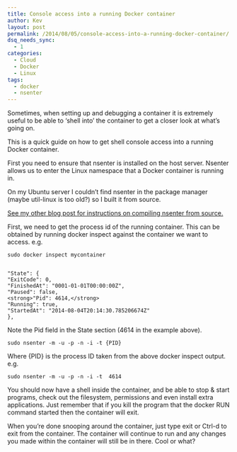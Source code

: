 ```yaml
---
title: Console access into a running Docker container
author: Kev
layout: post
permalink: /2014/08/05/console-access-into-a-running-docker-container/
dsq_needs_sync:
  - 1
categories:
  - Cloud
  - Docker
  - Linux
tags:
  - docker
  - nsenter
---
```

Sometimes, when setting up and debugging a container it is extremely useful to be able to &#8216;shell into&#8217; the container to get a closer look at what&#8217;s going on.

This is a quick guide on how to get shell console access into a running Docker container.<!--more-->

First you need to ensure that nsenter is installed on the host server. Nsenter allows us to enter the Linux namespace that a Docker container is running in.

On my Ubuntu server I couldn&#8217;t find nsenter in the package manager (maybe util-linux is too old?) so I built it from source.

[See my other blog post for instructions on compiling nsenter from source.][1]

First, we need to get the process id of the running container. This can be obtained by running docker inspect against the container we want to access. e.g.

    sudo docker inspect mycontainer

    
    "State": {
    "ExitCode": 0,
    "FinishedAt": "0001-01-01T00:00:00Z",
    "Paused": false,
    <strong>"Pid": 4614,</strong>
    "Running": true,
    "StartedAt": "2014-08-04T20:14:30.785206674Z"
    },

Note the Pid field in the State section (4614 in the example above).

    sudo nsenter -m -u -p -n -i -t {PID}

Where {PID} is the process ID taken from the above docker inspect output. e.g.

    sudo nsenter -m -u -p -n -i -t  4614

You should now have a shell inside the container, and be able to stop & start programs, check out the filesystem, permissions and even install extra applications. Just remember that if you kill the program that the docker RUN command started then the container will exit.

When you&#8217;re done snooping around the container, just type exit or Ctrl-d to exit from the container. The container will continue to run and any changes you made within the container will still be in there. Cool or what?

 [1]: http://www.kevssite.com/2014/08/05/install-nsenter-from-source/ "Install nsenter from source"